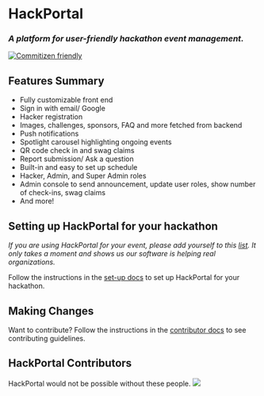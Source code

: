 # HackPortal
### _A platform for user-friendly hackathon event management._  

[![Commitizen friendly](https://img.shields.io/badge/commitizen-friendly-brightgreen.svg)](http://commitizen.github.io/cz-cli/)


## Features Summary
- Fully customizable front end  
- Sign in with email/ Google  
- Hacker registration   
- Images, challenges, sponsors, FAQ and more fetched from backend  
- Push notifications  
- Spotlight carousel highlighting ongoing events  
- QR code check in and swag claims  
- Report submission/ Ask a question  
- Built-in and easy to set up schedule  
- Hacker, Admin, and Super Admin roles  
- Admin console to send announcement, update user roles, show number of check-ins, swag claims
- And more!

## Setting up HackPortal for your hackathon
_If you are using HackPortal for your event, please add yourself to this [list](https://github.com/acmutd/hackportal/wiki/HackPortal-Users). It only takes a moment and shows us our software is helping real organizations._ 

Follow the instructions in the [set-up docs](./docs/set-up.md) to set up HackPortal for your hackathon.

## Making Changes
Want to contribute? Follow the instructions in the [contributor docs](./docs/contributors.md) to see contributing guidelines.


## HackPortal Contributors
HackPortal would not be possible without these people. 
<a href="https://github.com/acmutd/hackportal/graphs/contributors">
  <img src="https://contrib.rocks/image?repo=acmutd/hackportal" />
</a>
